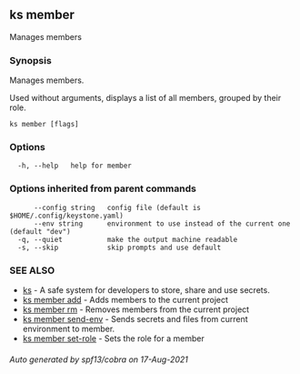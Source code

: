 ## ks member

Manages members

### Synopsis

Manages members.

Used without arguments, displays a list of all members,
grouped by their role.

```
ks member [flags]
```

### Options

```
  -h, --help   help for member
```

### Options inherited from parent commands

```
      --config string   config file (default is $HOME/.config/keystone.yaml)
      --env string      environment to use instead of the current one (default "dev")
  -q, --quiet           make the output machine readable
  -s, --skip            skip prompts and use default
```

### SEE ALSO

* [ks](ks.md)	 - A safe system for developers to store, share and use secrets.
* [ks member add](ks_member_add.md)	 - Adds members to the current project
* [ks member rm](ks_member_rm.md)	 - Removes members from the current project
* [ks member send-env](ks_member_send-env.md)	 - Sends secrets and files from current environment to member.
* [ks member set-role](ks_member_set-role.md)	 - Sets the role for a member

###### Auto generated by spf13/cobra on 17-Aug-2021

